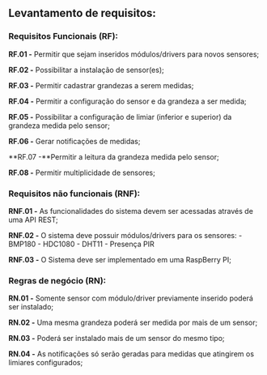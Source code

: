 ## Levantamento de requisitos: ##
### Requisitos Funcionais (RF): ###

**RF.01 -** Permitir que sejam inseridos módulos/drivers para novos sensores;

**RF.02 -** Possibilitar a instalação de sensor(es);

**RF.03 -** Permitir cadastrar grandezas a serem medidas;

**RF.04 -** Permitir a configuração do sensor e da grandeza a ser medida;

**RF.05 -** Possibilitar a configuração de limiar (inferior e superior) da grandeza medida pelo sensor;

**RF.06 -** Gerar notificações de medidas;

**RF.07 -**Permitir a leitura da grandeza medida pelo sensor; 

**RF.08 -** Permitir multiplicidade de sensores;

### Requisitos não funcionais (RNF): ###

**RNF.01 -** As funcionalidades do sistema devem ser acessadas através de uma API REST;

**RNF.02 -** O sistema deve possuir módulos/drivers para os sensores:
    - BMP180
    - HDC1080
    - DHT11
    - Presença PIR 

**RNF.03 -** O Sistema deve ser implementado em uma RaspBerry PI; 

### Regras de negócio (RN): ###

**RN.01 -** Somente sensor com módulo/driver previamente inserido poderá ser instalado;

**RN.02 -** Uma mesma grandeza poderá ser medida por mais de um sensor;

**RN.03 -** Poderá ser instalado mais de um sensor do mesmo tipo;

**RN.04 -** As notificações só serão geradas para medidas que atingirem os limiares configurados; 

